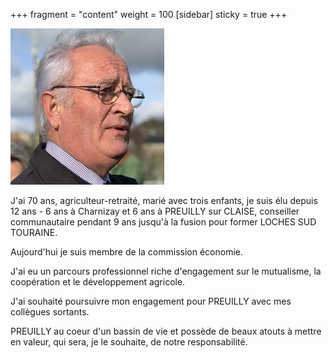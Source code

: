 +++
fragment = "content"
weight = 100
[sidebar]
  sticky = true
+++

<img src="photo.jpg" alt="" class="img-fluid rounded-circle border text-white">

J'ai 70 ans, agriculteur-retraité, marié avec trois enfants, je suis élu depuis 12 ans - 6 ans à Charnizay et 6 ans à PREUILLY sur CLAISE, conseiller communautaire pendant 9 ans jusqu'à la fusion pour former LOCHES SUD TOURAINE. 

Aujourd'hui je suis membre de la commission économie.

J'ai eu un parcours professionnel riche d'engagement sur le mutualisme, la coopération et le développement agricole.

J'ai souhaité poursuivre mon engagement pour PREUILLY avec mes collègues sortants.

PREUILLY au coeur d'un bassin de vie et possède de beaux atouts à mettre en valeur, qui sera, je le souhaite, de notre responsabilité.

